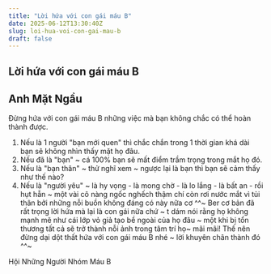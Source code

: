 ```yaml
---
title: "Lời hứa với con gái máu B"
date: 2025-06-12T13:30:40Z
slug: loi-hua-voi-con-gai-mau-b
draft: false
---
```


## Lời hứa với con gái máu B

## Anh Mặt Ngầu

Đừng hứa với con gái máu B những việc mà bạn không chắc có thể hoàn thành được.​ 
1. Nếu là 1 người "bạn mới quen" thì chắc chắn trong 1 thời gian khá dài bạn sẽ không nhìn thấy mặt họ đâu.​ 
2. Nếu đã là "bạn" ~ cá 100% bạn sẽ mất điểm trầm trọng trong mắt họ đó.​ 
3. Nếu là "bạn thân" ~ thử nghĩ xem ~ ngược lại là bạn thì bạn sẽ cảm thấy như thế nào? ​ 
4. Nếu là "người yêu" ~ là hy vọng - là mong chờ - là lo lắng - là bất an - rồi hụt hẫn ~ một vài cô nàng ngốc nghếch thậm chí​ còn rơi nước mắt vì tủi thân bởi những nỗi buồn không đáng có này nữa cơ ^^~​ ​Ber cơ bản đã rất trọng lời hứa mà lại là con gái nữa chứ ~ t dám nói rằng họ không mạnh mẽ như cái lớp vỏ giả tạo bề ngoài của họ đâu ~ một khi bị tổn thương tất cả sẽ trở thành nỗi ảnh trong tâm trí họ~ mãi mãi!​ ​Thế nên đừng dại dột thất hứa với con gái máu B nhé ~ lời khuyên chân thành đó ^^~​ 
 
Hội Những Người Nhóm Máu B ​